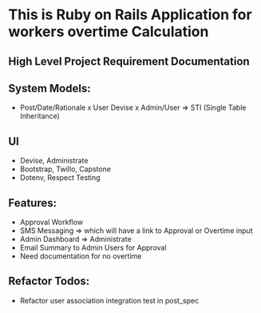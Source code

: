 # This is Ruby on Rails Application for workers overtime Calculation


## High Level Project Requirement Documentation

## System Models:
- Post/Date/Rationale
x User Devise
x Admin/User => STI (Single Table Inheritance)


## UI
- Devise, Administrate
- Bootstrap, Twillo, Capstone
- Dotenv, Respect Testing


## Features:
- Approval Workflow
- SMS Messaging => which will have a link to Approval or Overtime input
- Admin Dashboard => Administrate
- Email Summary to Admin Users for Approval
- Need documentation for no overtime

## Refactor Todos:
- Refactor user association integration  test in post_spec

